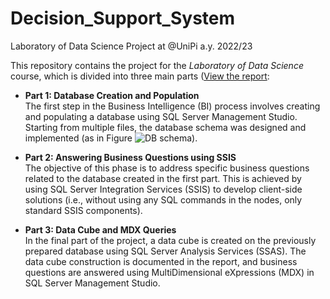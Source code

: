 # Decision_Support_System
Laboratory of Data Science Project at @UniPi a.y. 2022/23

This repository contains the project for the *Laboratory of Data Science* course, which is divided into three main parts ([View the report](./LDS_FinalReport_group17.pdf):

- **Part 1: Database Creation and Population**  
   The first step in the Business Intelligence (BI) process involves creating and populating a database using SQL Server Management Studio. Starting from multiple files, the database schema was designed and implemented (as in Figure ![DB schema](./image.png)).

- **Part 2: Answering Business Questions using SSIS**  
   The objective of this phase is to address specific business questions related to the database created in the first part. This is achieved by using SQL Server Integration Services (SSIS) to develop client-side solutions (i.e., without using any SQL commands in the nodes, only standard SSIS components).

- **Part 3: Data Cube and MDX Queries**  
   In the final part of the project, a data cube is created on the previously prepared database using SQL Server Analysis Services (SSAS). The data cube construction is documented in the report, and business questions are answered using MultiDimensional eXpressions (MDX) in SQL Server Management Studio.
